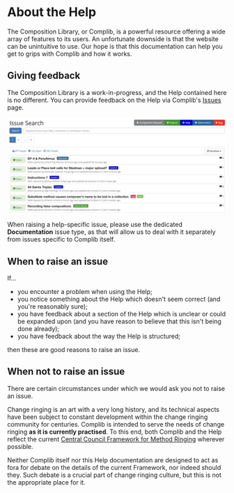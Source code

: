# About the Help

The Composition Library, or Complib, is a powerful resource offering a wide array of features to its users. An unfortunate downside is that the website can be unintuitive to use. Our hope is that this documentation can help you get to grips with Complib and how it works.

## Giving feedback

The Composition Library is a work-in-progress, and the Help contained here is no different. You can provide feedback on the Help via Complib's [Issues](hhtps://complib.org/issue/search) page.

![Issue page](img/issues_page.png)

When raising a help-specific issue, please use the dedicated **Documentation** issue type, as that will allow us to deal with it separately from issues specific to Complib itself.


## When to raise an issue
If...

- you encounter a problem when using the Help; 
- you notice something about the Help which doesn't seem correct (and you're reasonably sure);
- you have feedback about a section of the Help which is unclear or could be expanded upon (and you have reason to believe that this isn't being done already);
- you have feedback about the way the Help is structured;

then these are good reasons to raise an issue.

## When not to raise an issue
There are certain circumstances under which we would ask you not to raise an issue.

Change ringing is an art with a very long history, and its technical aspects have been subject to constant development within the change ringing community for centuries. Complib is intended to serve the needs of change ringing **as it is currently practised**. To this end, both Complib and the Help reflect the current [Central Council Framework for Method Ringing](https://framework.cccbr.org.uk/version2/index.html) wherever possible.

Neither Complib itself nor this Help documentation are designed to act as fora for debate on the details of the current Framework, nor indeed should they. Such debate is a crucial part of change ringing culture, but this is not the appropriate place for it.

